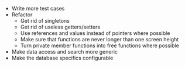* Write more test cases
* Refactor
   * Get rid of singletons
   * Get rid of useless getters/setters
   * Use references and values instead of pointers where possible
   * Make sure that functions are never longer than one screen height
   * Turn private member functions into free functions where possible
* Make data access and search more generic
* Make the database specifics configurable
